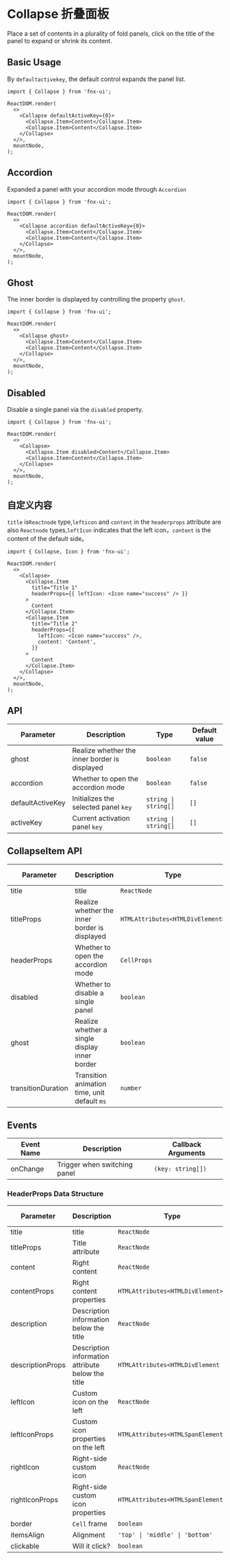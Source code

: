 # Collapse 折叠面板

Place a set of contents in a plurality of fold panels, click on the title of the panel to expand or shrink its content.

## Basic Usage

By `defaultactivekey`, the default control expands the panel list.

```tsx
import { Collapse } from 'fnx-ui';

ReactDOM.render(
  <>
    <Collapse defaultActiveKey={0}>
      <Collapse.Item>Content</Collapse.Item>
      <Collapse.Item>Content</Collapse.Item>
    </Collapse>
  </>,
  mountNode,
);
```

## Accordion

Expanded a panel with your accordion mode through `Accordion`

```tsx
import { Collapse } from 'fnx-ui';

ReactDOM.render(
  <>
    <Collapse accordion defaultActiveKey={0}>
      <Collapse.Item>Content</Collapse.Item>
      <Collapse.Item>Content</Collapse.Item>
    </Collapse>
  </>,
  mountNode,
);
```

## Ghost

The inner border is displayed by controlling the property `ghost`.

```tsx
import { Collapse } from 'fnx-ui';

ReactDOM.render(
  <>
    <Collapse ghost>
      <Collapse.Item>Content</Collapse.Item>
      <Collapse.Item>Content</Collapse.Item>
    </Collapse>
  </>,
  mountNode,
);
```

## Disabled

Disable a single panel via the `disabled` property.

```tsx
import { Collapse } from 'fnx-ui';

ReactDOM.render(
  <>
    <Collapse>
      <Collapse.Item disabled>Content</Collapse.Item>
      <Collapse.Item>Content</Collapse.Item>
    </Collapse>
  </>,
  mountNode,
);
```

## 自定义内容

`title` is`Reactnode` type,`lefticon` and `content` in the `headerprops` attribute are also `Reactnode` types,`leftIcon` indicates that the left icon，`content` is the content of the default side。

```tsx
import { Collapse, Icon } from 'fnx-ui';

ReactDOM.render(
  <>
    <Collapse>
      <Collapse.Item
        title="Title 1"
        headerProps={{ leftIcon: <Icon name="success" /> }}
      >
        Content
      </Collapse.Item>
      <Collapse.Item
        title="Title 2"
        headerProps={{
          leftIcon: <Icon name="success" />,
          content: 'Content',
        }}
      >
        Content
      </Collapse.Item>
    </Collapse>
  </>,
  mountNode,
);
```

## API

| Parameter        | Description                                   | Type                 | Default value |
| ---------------- | --------------------------------------------- | -------------------- | ------------- |
| ghost            | Realize whether the inner border is displayed | `boolean`            | `false`       |
| accordion        | Whether to open the accordion mode            | `boolean`            | `false`       |
| defaultActiveKey | Initializes the selected panel `key`          | `string \| string[]` | `[]`          |
| activeKey        | Current activation panel `key`                | `string \| string[]` | `[]`          |

## CollapseItem API

| Parameter          | Description                                   | Type                             | Default value |
| ------------------ | --------------------------------------------- | -------------------------------- | ------------- |
| title              | title                                         | `ReactNode`                      | -             |
| titleProps         | Realize whether the inner border is displayed | `HTMLAttributes<HTMLDivElement>` | -             |
| headerProps        | Whether to open the accordion mode            | `CellProps`                      | -             |
| disabled           | Whether to disable a single panel             | `boolean`                        | `false`       |
| ghost              | Realize whether a single display inner border | `boolean`                        | `false`       |
| transitionDuration | Transition animation time, unit default `ms`  | `number`                         | `300`         |

## Events

| Event Name | Description                  | Callback Arguments |
| ---------- | ---------------------------- | ------------------ |
| onChange   | Trigger when switching panel | `(key: string[])`  |

### HeaderProps Data Structure

| Parameter        | Description                                       | Type                              | Default value |
| ---------------- | ------------------------------------------------- | --------------------------------- | ------------- |
| title            | title                                             | `ReactNode`                       | -             |
| titleProps       | Title attribute                                   | `ReactNode`                       | -             |
| content          | Right content                                     | `ReactNode`                       | -             |
| contentProps     | Right content properties                          | `HTMLAttributes<HTMLDivElement>`  | -             |
| description      | Description information below the title           | `ReactNode`                       | -             |
| descriptionProps | Description information attribute below the title | `HTMLAttributes<HTMLDivElement`   | -             |
| leftIcon         | Custom icon on the left                           | `ReactNode`                       | -             |
| leftIconProps    | Custom icon properties on the left                | `HTMLAttributes<HTMLSpanElement>` | -             |
| rightIcon        | Right-side custom icon                            | `ReactNode`                       | -             |
| rightIconProps   | Right-side custom icon properties                 | `HTMLAttributes<HTMLSpanElement>` | -             |
| border           | `Cell` frame                                      | `boolean`                         | `true`        |
| itemsAlign       | Alignment                                         | `'top' \| 'middle' \| 'bottom'`   | -             |
| clickable        | Will it click?                                    | `boolean`                         | `false`       |
